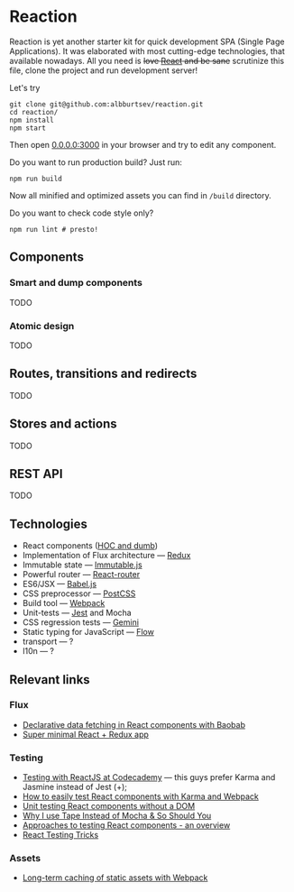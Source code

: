 # Reaction

Reaction is yet another starter kit for quick development SPA (Single Page Applications). It was elaborated with most cutting-edge technologies, that available nowadays. All you need is ~~love [React](http://facebook.github.io/react/) and be sane~~ scrutinize this file, clone the project and run development server!

Let's try

```
git clone git@github.com:albburtsev/reaction.git
cd reaction/
npm install
npm start
```

Then open [0.0.0.0:3000](http://0.0.0.0:3000/) in your browser and try to edit any component.

Do you want to run production build? Just run:

```
npm run build
```

Now all minified and optimized assets you can find in ```/build``` directory.

Do you want to check code style only?

```
npm run lint # presto!
```

## Components

### Smart and dump components

TODO

### Atomic design

TODO

## Routes, transitions and redirects

TODO

## Stores and actions

TODO

## REST API

TODO

## Technologies

* React components ([HOC and dumb](https://medium.com/@dan_abramov/mixins-are-dead-long-live-higher-order-components-94a0d2f9e750))
* Implementation of Flux architecture — [Redux](http://gaearon.github.io/redux/)
* Immutable state — [Immutable.js](https://facebook.github.io/immutable-js/)
* Powerful router — [React-router](https://github.com/rackt/react-router/)
* ES6/JSX — [Babel.js](http://babeljs.io/)
* CSS preprocessor — [PostCSS](https://github.com/postcss/postcss)
* Build tool — [Webpack](http://webpack.github.io/)
* Unit-tests — [Jest](https://facebook.github.io/jest/) and Mocha
* CSS regression tests — [Gemini](https://github.com/gemini-testing/gemini)
* Static typing for JavaScript — [Flow](https://github.com/facebook/flow)
* transport — ?
* l10n — ?

## Relevant links

### Flux

* [Declarative data fetching in React components with Baobab](https://medium.com/@mistadikay/declarative-data-fetching-in-react-components-with-baobab-e43184c43852)
* [Super minimal React + Redux app](https://gist.github.com/gaearon/074b0905337a6a835d82)

### Testing

* [Testing with ReactJS at Codecademy](https://medium.com/about-codecademy/testing-with-reactjs-at-codecademy-2aec88cc4e36) — this guys prefer Karma and Jasmine instead of Jest (+);
* [How to easily test React components with Karma and Webpack](http://qiita.com/kimagure/items/f2d8d53504e922fe3c5c)
* [Unit testing React components without a DOM](http://simonsmith.io/unit-testing-react-components-without-a-dom/)
* [Why I use Tape Instead of Mocha & So Should You](https://medium.com/javascript-scene/why-i-use-tape-instead-of-mocha-so-should-you-6aa105d8eaf4)
* [Approaches to testing React components - an overview](http://reactkungfu.com/2015/07/approaches-to-testing-react-components-an-overview/)
* [React Testing Tricks](http://react.rocks/blog/post/react-testing-tricks/)

### Assets

* [Long-term caching of static assets with Webpack](https://medium.com/@okonetchnikov/long-term-caching-of-static-assets-with-webpack-1ecb139adb95)
